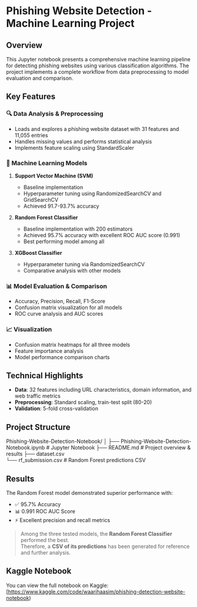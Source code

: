 # Phishing Website Detection - Machine Learning Project

## Overview
This Jupyter notebook presents a comprehensive machine learning pipeline for detecting phishing websites using various classification algorithms. The project implements a complete workflow from data preprocessing to model evaluation and comparison.

## Key Features

### 🔍 Data Analysis & Preprocessing
- Loads and explores a phishing website dataset with 31 features and 11,055 entries
- Handles missing values and performs statistical analysis
- Implements feature scaling using StandardScaler

### 🤖 Machine Learning Models
1. **Support Vector Machine (SVM)**
   - Baseline implementation
   - Hyperparameter tuning using RandomizedSearchCV and GridSearchCV
   - Achieved 91.7-93.7% accuracy

2. **Random Forest Classifier**
   - Baseline implementation with 200 estimators
   - Achieved 95.7% accuracy with excellent ROC AUC score (0.991)
   - Best performing model among all

3. **XGBoost Classifier**
   - Hyperparameter tuning via RandomizedSearchCV
   - Comparative analysis with other models

### 📊 Model Evaluation & Comparison
- Accuracy, Precision, Recall, F1-Score
- Confusion matrix visualization for all models
- ROC curve analysis and AUC scores

### 📈 Visualization
- Confusion matrix heatmaps for all three models
- Feature importance analysis
- Model performance comparison charts

## Technical Highlights
- **Data**: 32 features including URL characteristics, domain information, and web traffic metrics
- **Preprocessing**: Standard scaling, train-test split (80-20)
- **Validation**: 5-fold cross-validation

## Project Structure
Phishing-Website-Detection-Notebook/
│
├── Phishing-Website-Detection-Notebook.ipynb   # Jupyter Notebook
├── README.md                                   # Project overview & results
├── dataset.csv                               
└── rf_submission.csv                            # Random Forest predictions CSV

## Results
The Random Forest model demonstrated superior performance with:
- ✅ 95.7% Accuracy
- 📊 0.991 ROC AUC Score
- ⚡ Excellent precision and recall metrics

> Among the three tested models, the **Random Forest Classifier** performed the best.  
> Therefore, a **CSV of its predictions** has been generated for reference and further analysis.

## Kaggle Notebook
You can view the full notebook on Kaggle: [https://www.kaggle.com/code/waarihaasim/phishing-detection-website-notebook)


